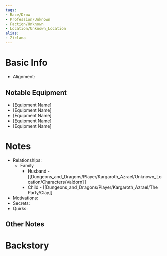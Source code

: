 ```yaml
---
tags:
- Race/Drow
- Profession/Unknown
- Faction/Unknown
- Location/Unknown_Location
alias:
- Ziclana
---
```

# Basic Info
- Alignment: 

## Notable Equipment
- [Equipment Name]
- [Equipment Name]
- [Equipment Name]
- [Equipment Name]
- [Equipment Name]

# Notes
- Relationships: 
	- Family
		- Husband - [[Dungeons_and_Dragons/Player/Kargaroth_Azrael/Unknown_Location/Characters/Valdorn]]
		- Child - [[Dungeons_and_Dragons/Player/Kargaroth_Azrael/The Party/Clay]]
- Motivations: 
- Secrets: 
- Quirks: 

## Other Notes


# Backstory

